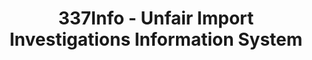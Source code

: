 ---
layout: default
bigquery: https://console.cloud.google.com/bigquery?p=patents-public-data&d=usitc_investigations&page=dataset&project=sheets-management-319211
citation: US International Trade Commission 337Info Unfair Import Investigations Information
  System
contributors: US International Trade Comission
cost: None
description: US International Trade Commission 337Info Unfair Import Investigations
  Information System contains data on investigations done under Section 337. Section
  337 declares the infringement of certain statutory intellectual property rights
  and other forms of unfair competition in import trade to be unlawful practices.
  Most Section 337 investigations involve allegations of patent or registered trademark
  infringement.
documentation: FAQ and tutorial available on the site
last_edit: Mon, 04 Apr 2022 19:10:40 GMT
location: https://pubapps2.usitc.gov/337external/
maintained_by: US International Trade Comission
schema_fields: '[''finalDetNoViolation'', ''finalIdOnViolationDue'', ''ouiiParticipation'',
  ''investigationType'', ''lastUpdated'', ''dateCreated'', ''reportingRequirements'',
  ''publication_number'', ''scheduledStartDateEvidHear'', ''teoProceedingInvolved'',
  ''currentStatus'', ''internalRemand'', ''teoIdDueDate'', ''actualStartDateEvidHear'',
  ''docketNo'', ''copyrightNumbers'', ''investigationNo'', ''markmanHearing'', ''patentNumber'',
  ''issueDateOtherNonFinal'', ''currentActiveALJ'', ''endDateMarkmanHearing'', ''complainant'',
  ''teoIdIssueDate'', ''cafcAppeals'', ''finalIdOnViolationIssue'', ''htsNumbers'',
  ''gcAttorney'', ''aljAssigned'', ''respondent'', ''investigationTermDate'', ''actualEndDateEvidHear'',
  ''startDateMarkmanHearing'', ''teoReliefGranted'', ''finalDetViolation'', ''invUnfairAct'',
  ''dateOfPublicationFrNotice'', ''scheduledEndDateEvidHear'', ''dateComplaintFiled'',
  ''id'', ''targetDate'', ''trademarkNumbers'', ''title'', ''patentNumbers'', ''ouiiAttorney'']'
shortname: unfair_import_investigations
tags:
- import
- legal
- trade
timeframe: 2008-2021 (prior to 2008 downloadable as a JSON file)
title: 337Info - Unfair Import Investigations Information System
uuid: 2721f5ec-e599-4890-9265-9706719fc71e
---